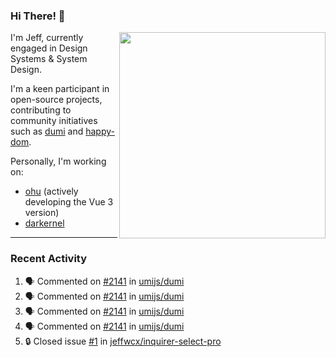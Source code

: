 ### Hi There! 👋

[<img src="https://github-contribution-stats.vercel.app/api/?username=jeffwcx" align="right" width="330" />](https://github.com/jeffwcx)

I'm Jeff, currently engaged in Design Systems & System Design.

I'm a keen participant in open-source projects, contributing to community initiatives such as [dumi](https://github.com/umijs/dumi) and [happy-dom](https://github.com/capricorn86/happy-dom).

Personally, I'm working on: 
+ [ohu](https://github.com/jeffwcx/ohu-mobile) (actively developing the Vue 3 version)
+ [darkernel](https://github.com/darkernel)


----

### Recent Activity

<!--START_SECTION:activity-->
1. 🗣 Commented on [#2141](https://github.com/umijs/dumi/issues/2141#issuecomment-2255906096) in [umijs/dumi](https://github.com/umijs/dumi)
2. 🗣 Commented on [#2141](https://github.com/umijs/dumi/issues/2141#issuecomment-2255821660) in [umijs/dumi](https://github.com/umijs/dumi)
3. 🗣 Commented on [#2141](https://github.com/umijs/dumi/issues/2141#issuecomment-2255345330) in [umijs/dumi](https://github.com/umijs/dumi)
4. 🗣 Commented on [#2141](https://github.com/umijs/dumi/issues/2141#issuecomment-2255317350) in [umijs/dumi](https://github.com/umijs/dumi)
5. 🔒 Closed issue [#1](https://github.com/jeffwcx/inquirer-select-pro/issues/1) in [jeffwcx/inquirer-select-pro](https://github.com/jeffwcx/inquirer-select-pro)
<!--END_SECTION:activity-->
